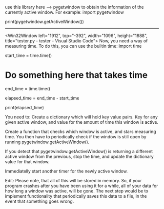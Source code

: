 use this library here --> pygetwindow to obtain the information of the currently active window. For example:
import pygetwindow

print(pygetwindow.getActiveWindow())
_____________________________________________
<Win32Window left="1912", top="-392", width="1096", height="1888", title="tester.py - tester - Visual Studio Code">
Now, you need a way of measuring time. To do this, you can use the builtin time:
import time

start_time = time.time()

# Do something here that takes time

end_time = time.time()

elapsed_time = end_time - start_time

print(elapsed_time)

You need to:
Create a dictionary which will hold key value pairs. Key for any given active window, and value for the amount of time this window is active.

Create a function that checks which window is active, and stars measuring time. You then have to periodically check if the window is still open by running pygetwindow.getActiveWindow().

If you detect that pygetwindow.getActiveWindow() is returning a different active window from the previous, stop the time, and update the dictionary value for that window.

Immediatelly start another timer for the newly active window.

Edit:
Please note, that all of this will be stored in memory. So, if your program crashes after you have been using it for a while, all of your data for how long a window was active, will be gone. The next step would be to implement functionality that periodically saves this data to a file, in the event that something goes wrong.
